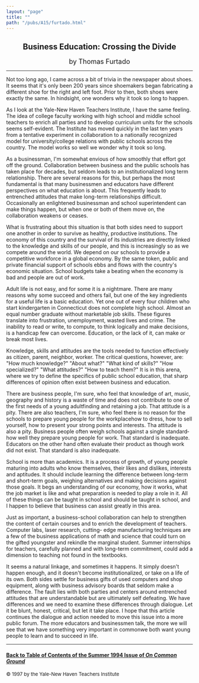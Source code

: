 ```yaml
---
layout: "page"
title: ""
path: "/pubs/A15/furtado.html"
---
```

<main>
<center>
<h2>
Business Education: Crossing the Divide</h2>
<p><font size="+1">by Thomas Furtado</font>
</p></center>
<hr/>
Not too long ago, I came across a bit of trivia in the newspaper about
shoes.  It seems that it's only been 200 years since shoemakers  began
fabricating a different shoe for the right and left foot.  Prior  to then,
both shoes were exactly the same.  In hindsight, one  wonders why it took
so long to happen.
<p>
As I look at the Yale-New Haven Teachers Institute, I have the same
feeling.  The idea of college faculty working with high school and  middle
school teachers to enrich all parties and to develop  curriculum units for
the schools seems self-evident.  The Institute  has moved quickly in the
last ten years from a tentative experiment  in collaboration to a
nationally recognized model for  university/college relations with public
schools across the country.   The model works so well we wonder why it
took so long.
</p><p>
As a businessman, I'm somewhat envious of how smoothly that  effort got
off the ground.  Collaboration between business and the  public schools
has taken place for decades, but seldom leads to an  institutionalized
long term relationship.  There are several reasons  for this, but perhaps
the most fundamental is that many  businessmen and educators have
different perspectives on what  education is about.  This frequently leads
to entrenched attitudes  that make long-term relationships difficult.
Occasionally an  enlightened businessman and school superintendent can
make things  happen, but when one or both of them move on, the
collaboration  weakens or ceases.
</p><p>
What is frustrating about this situation is that both sides need to
support one another in order to survive as healthy, productive
institutions.  The economy of this country and the survival of its
industries are directly linked to the knowledge and skills of our  people,
and this is increasingly so as we compete around the world.   We depend on
our schools to provide a competitive workforce in a  global economy.  By
the same token, public and private financial  support of schools ebbs and
flows with the country's economic  situation.  School budgets take a
beating when the economy is bad  and people are out of work.
</p><p>
Adult life is not easy, and for some it is a nightmare.  There are  many
reasons why some succeed and others fail, but one of the key  ingredients
for a useful life is a basic education.  Yet one out of  every four
children who start kindergarten in Connecticut does not  complete high
school.  Almost an equal number graduate without  marketable job skills.
These figures translate into frustration,  unemployment, wasted lives and
crime.  The inability to read or  write, to compute, to think logically
and make decisions, is a  handicap few can overcome.  Education, or the
lack of it, can make or  break most lives.
</p><p>
Knowledge, skills and attitudes are the tools needed to function
effectively as citizen, parent, neighbor, worker.  The critical
questions, however, are: "How much knowledge?" "About what?"  "What kind
of skills?" "How specialized?" "What attitudes?" "How to  teach them?" It
is in this arena, where we try to define the  specifics of public school
education, that sharp differences of  opinion often exist between business
and education.
</p><p>
There are business people, I'm sure, who feel that knowledge of art,
music, geography and history is a waste of time and does not  contribute
to one of the first needs of a young adult­finding and  retaining a
job.  That attitude is a pity.  There are also teachers, I'm  sure, who
feel there is no reason for the schools to prepare young  people for the
workplace­how to dress, how to sell yourself, how to  present your
strong points and interests.  Tha attitude is also a pity.   Business
people often weigh schools against a single standard­how  well they
prepare young people for work.  That standard is  inadequate.  Educators
on the other hand often evaluate their product  as though work did not
exist.  That standard is also inadequate.
</p><p>
School is more than academics.  It is a process of growth, of young
people maturing into adults who know themselves, their likes and
dislikes, interests and aptitudes.  It should include learning the
difference between long-term and short-term goals, weighing  alternatives
and making decisions against those goals.  It begs an  understanding of
our economy, how it works, what the job market is  like and what
preparation is needed to play a role in it.  All of these  things can be
taught in school and should be taught in school, and I  happen to believe
that business can assist greatly in this area.
</p><p>
Just as important, a business-school collaboration can help to  strengthen
the content of certain courses and to enrich the  development of teachers.
Computer labs, laser research, cutting- edge manufacturing techniques are
a few of the business  applications of math and science that could turn on
the gifted  youngster and rekindle the marginal student.  Summer
internships  for teachers, carefully planned and with long-term
commitment,  could add a dimension to teaching not found in the textbooks.
</p><p>
It seems a natural linkage, and sometimes it happens.  It simply  doesn't
happen enough, and it doesn't become institutionalized, or  take on a life
of its own.  Both sides settle for business gifts of  used computers and
shop equipment, along with business advisory  boards that seldom make a
difference.  The fault lies with both  parties and centers around
entrenched attitudes that are  understandable but are ultimately self
defeating.  We have  differences and we need to examine these differences
through  dialogue.  Let it be blunt, honest, critical, but let it take
place.  I  hope that this article continues the dialogue and action needed
to  move this issue into a more public forum.  The more educators and
businessmen talk, the more we will see that we have something very
important in common­we both want young people to learn and to
succeed in life. 
</p>
<hr/>
<h4><a href=".\">Back to
Table of Contents of the Summer 1994 Issue of <i>On Common
Ground</i></a>
</h4>
<font size="-1">© 1997 by the Yale-New Haven Teachers Institute
</font></main>